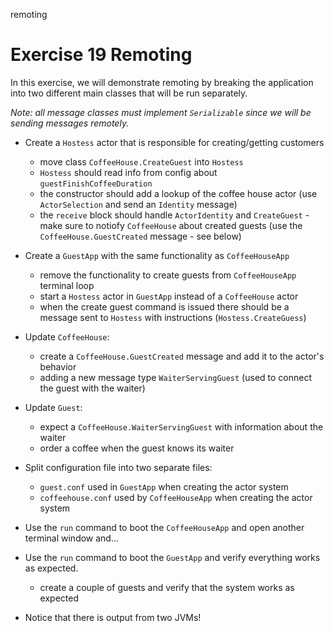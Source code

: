 remoting

# Exercise 19 Remoting

In this exercise, we will demonstrate remoting by breaking the application into two different main classes that will be run separately.

_Note: all message classes must implement `Serializable` since we will be sending messages remotely._

- Create a `Hostess` actor that is responsible for creating/getting customers
    - move class `CoffeeHouse.CreateGuest` into `Hostess`
    - `Hostess` should read info from config about `guestFinishCoffeeDuration`
    - the constructor should add a lookup of the coffee house actor (use `ActorSelection` and send an `Identity` message)
    - the `receive` block should handle `ActorIdentity` and `CreateGuest` - make sure to notiofy `CoffeeHouse` about created guests (use the `CoffeeHouse.GuestCreated` message - see below)

- Create a `GuestApp` with the same functionality as `CoffeeHouseApp`
    - remove the functionality to create guests from `CoffeeHouseApp` terminal loop
    - start a `Hostess` actor in `GuestApp` instead of a `CoffeeHouse` actor
    - when the create guest command is issued there should be a message sent to `Hostess` with instructions (`Hostess.CreateGuess`)

- Update `CoffeeHouse`:
    - create a `CoffeeHouse.GuestCreated` message and add it to the actor's behavior
    - adding a new message type `WaiterServingGuest` (used to connect the guest with the waiter)

- Update `Guest`:
    - expect a `CoffeeHouse.WaiterServingGuest` with information about the waiter
    - order a coffee when the guest knows its waiter

- Split configuration file into two separate files:
    - `guest.conf` used in `GuestApp` when creating the actor system
    - `coffeehouse.conf` used by `CoffeeHouseApp` when creating the actor system


- Use the `run` command to boot the `CoffeeHouseApp` and open another terminal window and...
- Use the `run` command to boot the `GuestApp` and verify everything works as expected.
    - create a couple of guests and verify that the system works as expected

- Notice that there is output from two JVMs!